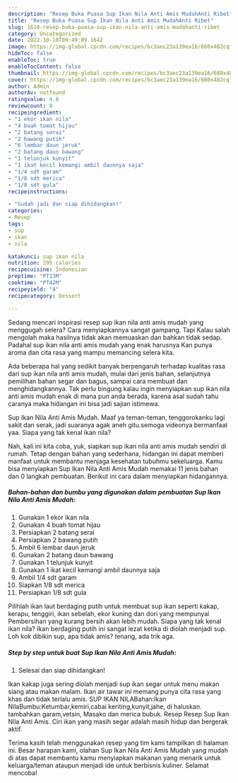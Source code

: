 ```yaml
---
description: "Resep Buka Puasa Sup Ikan Nila Anti Amis MudahAnti Ribet"
title: "Resep Buka Puasa Sup Ikan Nila Anti Amis MudahAnti Ribet"
slug: 1610-resep-buka-puasa-sup-ikan-nila-anti-amis-mudahanti-ribet
category: Uncategorized
date: 2022-10-18T09:49:09.164Z
image: https://img-global.cpcdn.com/recipes/bc3aec23a139ea16/680x482cq70/sup-ikan-nila-anti-amis-mudah-foto-resep-utama.jpg
hideToc: false
enableToc: true
enableTocContent: false
thumbnail: https://img-global.cpcdn.com/recipes/bc3aec23a139ea16/680x482cq70/sup-ikan-nila-anti-amis-mudah-foto-resep-utama.jpg
cover: https://img-global.cpcdn.com/recipes/bc3aec23a139ea16/680x482cq70/sup-ikan-nila-anti-amis-mudah-foto-resep-utama.jpg
author: Admin
authorAv: notfound
ratingvalue: 4.8
reviewcount: 9
recipeingredient:
- "1 ekor ikan nila"
- "4 buah tomat hijau"
- "2 batang serai"
- "2 bawang putih"
- "6 lembar daun jeruk"
- "2 batang daun bawang"
- "1 telunjuk kunyit"
- "1 ikat kecil kemangi ambil daunnya saja"
- "1/4 sdt garam"
- "1/8 sdt merica"
- "1/8 sdt gula"
recipeinstructions:

- "Sudah jadi dan siap dihidangkan!"
categories:
- Resep
tags:
- sup
- ikan
- nila

katakunci: sup ikan nila 
nutrition: 295 calories
recipecuisine: Indonesian
preptime: "PT13M"
cooktime: "PT42M"
recipeyield: "4"
recipecategory: Dessert

---
```



Sedang mencari inspirasi resep sup ikan nila anti amis mudah yang menggugah selera? Cara menyiapkannya sangat gampang. Tapi Kalau salah mengolah maka hasilnya tidak akan memuaskan dan bahkan tidak sedap. Padahal sup ikan nila anti amis mudah yang enak harusnya Kan punya aroma dan cita rasa yang mampu memancing selera kita.


Ada beberapa hal yang sedikit banyak berpengaruh terhadap kualitas rasa dari sup ikan nila anti amis mudah, mulai dari jenis bahan, selanjutnya pemilihan bahan segar dan bagus, sampai cara membuat dan menghidangkannya. Tak perlu bingung kalau ingin menyiapkan sup ikan nila anti amis mudah enak di mana pun anda berada, karena asal sudah tahu caranya maka hidangan ini bisa jadi sajian istimewa.

Sup Ikan Nila Anti Amis Mudah. Maaf ya teman-teman, tenggorokanku lagi sakit dan serak, jadi suaranya agak aneh gitu.semoga videonya bermanfaat yaa. Siapa yang tak kenal ikan nila?


Nah, kali ini kita coba, yuk, siapkan sup ikan nila anti amis mudah sendiri di rumah. Tetap dengan bahan yang sederhana, hidangan ini dapat memberi manfaat untuk membantu menjaga kesehatan tubuhmu sekeluarga. Kamu bisa menyiapkan Sup Ikan Nila Anti Amis Mudah memakai 11 jenis bahan dan 0 langkah pembuatan. Berikut ini cara dalam menyiapkan hidangannya.

<!--inarticleads1-->

##### Bahan-bahan dan bumbu yang digunakan dalam pembuatan Sup Ikan Nila Anti Amis Mudah:

1. Gunakan 1 ekor ikan nila
1. Gunakan 4 buah tomat hijau
1. Persiapkan 2 batang serai
1. Persiapkan 2 bawang putih
1. Ambil 6 lembar daun jeruk
1. Gunakan 2 batang daun bawang
1. Gunakan 1 telunjuk kunyit
1. Gunakan 1 ikat kecil kemangi ambil daunnya saja
1. Ambil 1/4 sdt garam
1. Siapkan 1/8 sdt merica
1. Persiapkan 1/8 sdt gula


Pilihlah ikan laut berdaging putih untuk membuat sup ikan seperti kakap, kerapu, tenggiri, ikan sebelah, ekor kuning dan dori yang mempunyai Pembersihan yang kurang bersih akan lebih mudah. Siapa yang tak kenal ikan nila? Ikan berdaging putih ini sangat lezat ketika di diolah menjadi sup. Loh kok dibikin sup, apa tidak amis? tenang, ada trik aga. 

<!--inarticleads2-->

##### Step by step untuk buat Sup Ikan Nila Anti Amis Mudah:


1. Selesai dan siap dihidangkan!

Ikan kakap juga sering diolah menjadi sup ikan segar untuk menu makan siang atau makan malam. Ikan air tawar ini memang punya cita rasa yang khas dan tidak terlalu amis. SUP IKAN NILABahan:Ikan NilaBumbu:Ketumbar,kemiri,cabai keriting,kunyit,jahe, di haluskan. tambahkan garam,vetsin, Masako dan merica bubuk. Resep Resep Sup Ikan Nila Anti Amis. Ciri ikan yang masih segar adalah masih hidup dan bergerak aktif. 

Terima kasih telah menggunakan resep yang tim kami tampilkan di halaman ini. Besar harapan kami, olahan Sup Ikan Nila Anti Amis Mudah yang mudah di atas dapat membantu kamu menyiapkan makanan yang menarik untuk keluarga/teman ataupun menjadi ide untuk berbisnis kuliner. Selamat mencoba!
